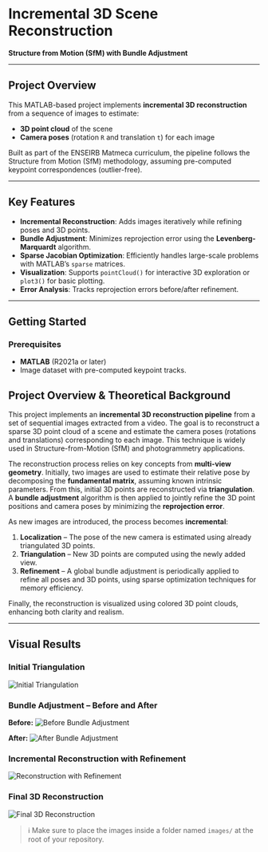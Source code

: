 # Incremental 3D Scene Reconstruction  
**Structure from Motion (SfM) with Bundle Adjustment**  

---

## Project Overview  
This MATLAB-based project implements **incremental 3D reconstruction** from a sequence of images to estimate:  
- **3D point cloud** of the scene  
- **Camera poses** (rotation `R` and translation `t`) for each image  

Built as part of the ENSEIRB Matmeca curriculum, the pipeline follows the Structure from Motion (SfM) methodology, assuming pre-computed keypoint correspondences (outlier-free).  

---

## Key Features  
- **Incremental Reconstruction**: Adds images iteratively while refining poses and 3D points.  
- **Bundle Adjustment**: Minimizes reprojection error using the **Levenberg-Marquardt** algorithm.  
- **Sparse Jacobian Optimization**: Efficiently handles large-scale problems with MATLAB’s `sparse` matrices.  
- **Visualization**: Supports `pointCloud()` for interactive 3D exploration or `plot3()` for basic plotting.  
- **Error Analysis**: Tracks reprojection errors before/after refinement.  

---

## Getting Started  

### Prerequisites  



- **MATLAB** (R2021a or later)  
- Image dataset with pre-computed keypoint tracks.

## Project Overview & Theoretical Background

This project implements an **incremental 3D reconstruction pipeline** from a set of sequential images extracted from a video. The goal is to reconstruct a sparse 3D point cloud of a scene and estimate the camera poses (rotations and translations) corresponding to each image. This technique is widely used in Structure-from-Motion (SfM) and photogrammetry applications.

The reconstruction process relies on key concepts from **multi-view geometry**. Initially, two images are used to estimate their relative pose by decomposing the **fundamental matrix**, assuming known intrinsic parameters. From this, initial 3D points are reconstructed via **triangulation**. A **bundle adjustment** algorithm is then applied to jointly refine the 3D point positions and camera poses by minimizing the **reprojection error**.

As new images are introduced, the process becomes **incremental**:
1. **Localization** – The pose of the new camera is estimated using already triangulated 3D points.
2. **Triangulation** – New 3D points are computed using the newly added view.
3. **Refinement** – A global bundle adjustment is periodically applied to refine all poses and 3D points, using sparse optimization techniques for memory efficiency.

Finally, the reconstruction is visualized using colored 3D point clouds, enhancing both clarity and realism.

---

## Visual Results

### Initial Triangulation
![Initial Triangulation](images/triangulation.png)

### Bundle Adjustment – Before and After
**Before:**
![Before Bundle Adjustment](images/before_bundle_adjustment.png)

**After:**
![After Bundle Adjustment](images/after_bundle_adjustment.png)

### Incremental Reconstruction with Refinement
![Reconstruction with Refinement](images/refinement.png)

### Final 3D Reconstruction
![Final 3D Reconstruction](images/final_result.png)

> ℹ️ Make sure to place the images inside a folder named `images/` at the root of your repository.
